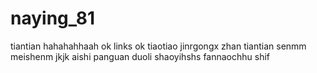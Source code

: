 # naying_81
tiantian
hahahahhaah
ok
links ok
tiaotiao
jinrgongx
zhan
tiantian
senmm
meishenm
jkjk
aishi
panguan
duoli
shaoyihshs
fannaochhu
shif
